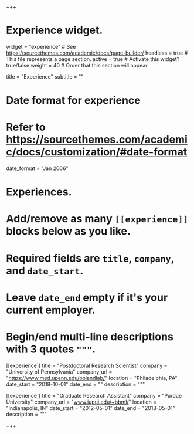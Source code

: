 +++
# Experience widget.
widget = "experience"  # See https://sourcethemes.com/academic/docs/page-builder/
headless = true  # This file represents a page section.
active = true  # Activate this widget? true/false
weight = 40  # Order that this section will appear.

title = "Experience"
subtitle = ""

# Date format for experience
#   Refer to https://sourcethemes.com/academic/docs/customization/#date-format
date_format = "Jan 2006"

# Experiences.
#   Add/remove as many `[[experience]]` blocks below as you like.
#   Required fields are `title`, `company`, and `date_start`.
#   Leave `date_end` empty if it's your current employer.
#   Begin/end multi-line descriptions with 3 quotes `"""`.
[[experience]]
  title = "Postdoctoral Research Scientist"
  company = "University of Pennsylvania"
  company_url = "https://www.med.upenn.edu/bolandlab/"
  location = "Philadelphia, PA"
  date_start = "2018-10-01"
  date_end = ""
  description = """

[[experience]]
  title = "Graduate Research Assistant"
  company = "Purdue University"
  company_url = "www.iupui.edu/~bbml/"
  location = "Indianapolis, IN"
  date_start = "2012-05-01"
  date_end = "2018-05-01"
  description = """

+++
